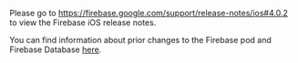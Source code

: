 Please go to https://firebase.google.com/support/release-notes/ios#4.0.2
to view the Firebase iOS release notes.

You can find information about prior changes to the Firebase pod and Firebase
Database [here](https://www.firebase.com/docs/ios/changelog.html).
